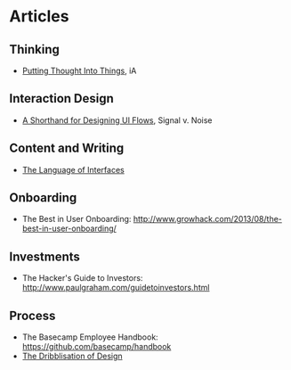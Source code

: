 Articles
===============

Thinking
-----------
* [Putting Thought Into Things](https://ia.net/topics/putting-thought-into-things/), iA

Interaction Design
-----------
* [A Shorthand for Designing UI Flows](https://signalvnoise.com/posts/1926-a-shorthand-for-designing-ui-flows), Signal v. Noise

Content and Writing
-----------
* [The Language of Interfaces](https://speakerdeck.com/destraynor/the-language-of-interfaces)

Onboarding
-----------
* The Best in User Onboarding: http://www.growhack.com/2013/08/the-best-in-user-onboarding/

Investments
-----------
* The Hacker's Guide to Investors: http://www.paulgraham.com/guidetoinvestors.html

Process
-----------
* The Basecamp Employee Handbook: https://github.com/basecamp/handbook
* [The Dribblisation of Design](https://blog.intercom.com/the-dribbblisation-of-design/)
